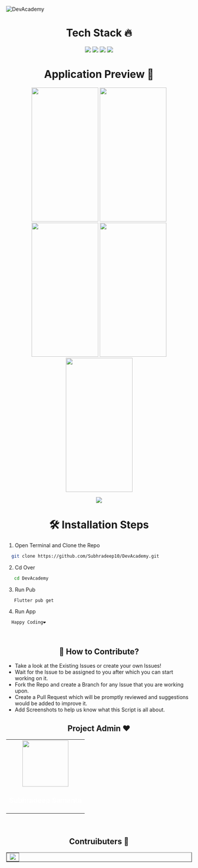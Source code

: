 ![DevAcademy](https://socialify.git.ci/Subhradeep10/DevAcademy/image?description=1&font=Source%20Code%20Pro&forks=1&issues=1&language=1&name=1&owner=1&pattern=Floating%20Cogs&pulls=1&stargazers=1&theme=Dark)
<h1 align=center> Tech Stack 🔥 </h1>  
  <p align="center">
  <img src="https://img.shields.io/badge/dart-%230175C2.svg?&style=for-the-badge&logo=dart&logoColor=white"/> <img src="https://img.shields.io/badge/Flutter%20-%2302569B.svg?&style=for-the-badge&logo=Flutter&logoColor=white" /> <img src="https://img.shields.io/badge/github%20-%23121011.svg?&style=for-the-badge&logo=github&logoColor=white"/>
  <img src="https://img.shields.io/badge/figma%20-%23121011.svg?&style=for-the-badge&logo=figma&logoColor=pink">
  </p>

<h1 align=center> Application Preview 👀 </h1>
<p align="center">
    <img src="https://github.com/Subhradeep10/DevAcademy/blob/master/screenshots/image1.png" height="363px" width="181px">
  <img src="https://github.com/Subhradeep10/DevAcademy/blob/master/screenshots/image2.png" height="363px" width="181px">
  <img src="https://github.com/Subhradeep10/DevAcademy/blob/master/screenshots/image3.png" height="363px" width="181px">
	<img src="https://github.com/Subhradeep10/DevAcademy/blob/master/screenshots/image4.png" height="363px" width="181px">
	<img src="https://github.com/Subhradeep10/DevAcademy/blob/master/screenshots/image5.png" height="363px" width="181px">
<p align="center">
  <a href="https://github.com/Subhradeep10/DevAcademy/releases/download/v-1.0/DevAcademy.apk">
    <img src="https://forthebadge.com/images/badges/check-it-out.svg">
  </a>
          
<h1 align=center>🛠️ Installation Steps</h1>


1. Open Terminal and Clone the Repo

```bash
  git clone https://github.com/Subhradeep10/DevAcademy.git
```
 2. Cd Over 
 
```bash
   cd DevAcademy
```
 3. Run Pub
```
   Flutter pub get
```
4. Run App 
```
  Happy Coding❤️
```

<br>


<h2 align=center> 📝 How to Contribute? </h2>  

- Take a look at the Existing Issues or create your own Issues!
- Wait for the Issue to be assigned to you after which you can start working on it.
- Fork the Repo and create a Branch for any Issue that you are working upon.
- Create a Pull Request which will be promptly reviewed and suggestions would be added to improve it.
- Add Screenshots to help us know what this Script is all about.

<h2 align=center> Project Admin ❤️ </h2>


  <div align="center">
<table>
<tr>

<td align="center"><a href="https://github.com/Subhradeep10"><img src="https://avatars.githubusercontent.com/u/70656957?v=4" width=125px height=125px /></a><h3 style="color:white;">Subhradeep Samanta</h3>

     
</tr>
</table>
<br>
<h2 align=center> Contruibuters 🚀</h2>


  <div align="center">

<table border = "solid black">
	<tr>
		<td>
			<a href="https://github.com/Subhradeep10/DevAcademy/graphs/contributors">
  <img src="https://contrib.rocks/image?repo=Subhradeep10/DevAcademy" />
</a>
		</td>
	</tr>
</table>

     
<br>
       
